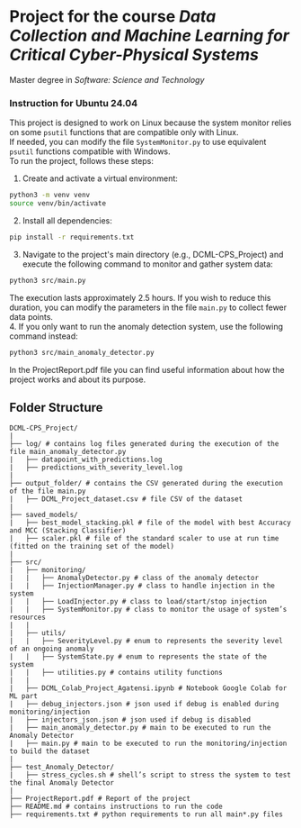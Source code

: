 # Project for the course _Data Collection and Machine Learning for Critical Cyber-Physical Systems_
Master degree in _Software: Science and Technology_
### Instruction for Ubuntu 24.04
This project is designed to work on Linux because the system monitor relies on some `psutil` functions that are compatible only with Linux.  
If needed, you can modify the file `SystemMonitor.py` to use equivalent `psutil` functions compatible with Windows.  
To run the project, follows these steps:
1. Create and activate a virtual environment: 
``` bash
python3 -m venv venv  
source venv/bin/activate
```
2. Install all dependencies:
``` bash
pip install -r requirements.txt
```
3. Navigate to the project's main directory (e.g., DCML-CPS_Project) and execute the following command to monitor and gather system data:
``` bash
python3 src/main.py  
```
  The execution lasts approximately 2.5 hours. If you wish to reduce this duration, you can modify the parameters in the file `main.py` to collect fewer data points.  
4. If you only want to run the anomaly detection system, use the following command instead:
``` bash
python3 src/main_anomaly_detector.py  
```  

In the ProjectReport.pdf file you can find useful information about how the project works and about its purpose.

## Folder Structure
```plaintext
DCML-CPS_Project/  
|  
├── log/ # contains log files generated during the execution of the file main_anomaly_detector.py  
|   ├── datapoint_with_predictions.log  
|   ├── predictions_with_severity_level.log  
|  
├── output_folder/ # contains the CSV generated during the execution of the file main.py  
|   ├── DCML_Project_dataset.csv # file CSV of the dataset  
|  
├── saved_models/  
|   ├── best_model_stacking.pkl # file of the model with best Accuracy and MCC (Stacking Classifier)  
|   ├── scaler.pkl # file of the standard scaler to use at run time (fitted on the training set of the model)  
|  
├── src/  
|   ├── monitoring/  
|   |   ├── AnomalyDetector.py # class of the anomaly detector  
|   |   ├── InjectionManager.py # class to handle injection in the system  
|   |   ├── LoadInjector.py # class to load/start/stop injection  
|   |   ├── SystemMonitor.py # class to monitor the usage of system’s resources  
|   |  
|   ├── utils/  
|   |   ├── SeverityLevel.py # enum to represents the severity level of an ongoing anomaly  
|   |   ├── SystemState.py # enum to represents the state of the system  
|   |   ├── utilities.py # contains utility functions  
|   |  
|   ├── DCML_Colab_Project_Agatensi.ipynb # Notebook Google Colab for ML part  
|   ├── debug_injectors.json # json used if debug is enabled during monitoring/injection  
|   ├── injectors_json.json # json used if debug is disabled  
|   ├── main_anomaly_detector.py # main to be executed to run the Anomaly Detector  
|   ├── main.py # main to be executed to run the monitoring/injection to build the dataset  
|  
├── test_Anomaly_Detector/  
|   ├── stress_cycles.sh # shell’s script to stress the system to test the final Anomaly Detector  
|  
├── ProjectReport.pdf # Report of the project  
├── README.md # contains instructions to run the code  
├── requirements.txt # python requirements to run all main*.py files  
```
